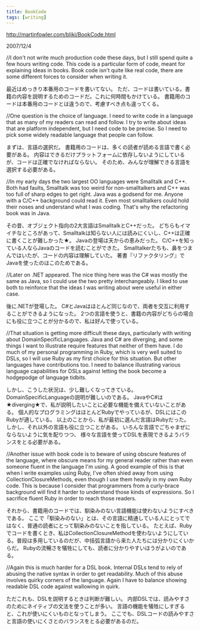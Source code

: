 ```yaml
---
title: BookCode
tags: [writing]
---
```


http://martinfowler.com/bliki/BookCode.html

2007/12/4

//I don't not write much production code these days, but I still spend quite a few hours writing code. This code is a particular form of code, meant for explaining ideas in books. Book code isn't quite like real code, there are some different forces to consider when writing it.

最近はめっきり本番用のコードを書いてない。
ただ、コードは書いている。書籍の内容を説明するためのコードだ。これに何時間もかけている。
書籍用のコードは本番用のコードとは違うので、考慮すべき点も違ってくる。

//One question is the choice of language. I need to write code in a language that as many of my readers can read and follow. I try to write about ideas that are platform independent, but I need code to be precise. So I need to pick some widely readable language that people can follow.

まずは、言語の選択だ。
書籍用のコードは、多くの読者が読める言語で書く必要がある。
内容はできるだけプラットフォームに依存しないようにしているが、コードは正確でなければならない。
そのため、みんなが理解できる言語を選択する必要がある。

//In my early days the two largest OO languages were Smalltalk and C++. Both had faults, Smalltalk was too weird for non-smalltalkers and C++ was too full of sharp edges to get right. Java was a godsend for me. Anyone with a C/C++ background could read it. Even most smalltalkers could hold their noses and understand what I was coding. That's why the refactoring book was in Java.

その昔、オブジェクト指向の2大言語はSmalltalkとC++だった。
どちらもイマイチなところがあって、Smalltalkは知らない人には読みにくいし、C++は正確に書くことが難しかった★。
Javaの登場は天からの恵みだった。
C/C++を知っている人ならJavaのコードを読むことができた。
Smalltalkerたちも、鼻をつまんではいたが、コードの内容は理解していた。
著書『リファクタリング』でJavaを使ったのはこのためである。

//Later on .NET appeared. The nice thing here was the C# was mostly the same as Java, so I could use the two pretty interchangeably. I liked to use both to reinforce that the ideas I was writing about were useful in either case.

後に.NETが登場した。
C#とJavaはほとんど同じなので、両者を交互に利用することができるようになった。
2つの言語を使うと、書籍の内容がどちらの場合にも役に立つことが分かるので、私は好んで使っている。

//That situation is getting more difficult these days, particularly with writing about DomainSpecificLanguages. Java and C# are diverging, and some things I want to illustrate require features that neither of them have. I do much of my personal programming in Ruby, which is very well suited to DSLs, so I will use Ruby as my first choice for this situation. But other languages have contributions too. I need to balance illustrating various language capabilities for DSLs against letting the book become a hodgepodge of language tidbits.

しかし、こうした状況は、少し難しくなってきている。
DomainSpecificLanguageの説明が難しいのである。
JavaやC#は★diverging★で、私が説明したいことに必要な機能を備えていないことがある。
個人的なプログラミングはほとんどRubyでやっているが、DSLにはこのRubyが適している。
以上のことから、私が最初に選んだ言語はRubyだった。
しかし、それ以外の言語も役に立つことがある。
いろんな言語でごちゃまぜにならないように気を配りつつ、
様々な言語を使ってDSLを表現できるようバランスをとる必要がある。

//Another issue with book code is to beware of using obscure features of the language, where obscure means for my general reader rather than even someone fluent in the language I'm using. A good example of this is that when I write examples using Ruby, I've often shied away from using CollectionClosureMethods, even though I use them heavily in my own Ruby code. This is because I consider that programmers from a curly-brace background will find it harder to understand those kinds of expressions. So I sacrifice fluent Ruby in order to reach those readers.

それから、書籍用のコードでは、馴染みのない言語機能は使わないようにすべきである。
ここで「馴染みのない」とは、その言語に精通している人にとってではなく、普通の読者にとって馴染みのないことを指している。
たとえば、Rubyでコードを書くとき、私はCollectionClosureMethodを使わないようにしている。普段は多用しているのだが、中括弧言語から来た人たちには分かりにくいからだ。
Rubyの流暢さを犠牲にしても、読者に分かりやすいほうがよいのである。

//Again this is much harder for a DSL book. Internal DSLs tend to rely of abusing the native syntax in order to get readability. Much of this abuse involves quirky corners of the language. Again I have to balance showing readable DSL code against wallowing in quirk.

ただこれも、DSLを説明するときは判断が難しい。
内部DSLでは、読みやすさのためにネイティブの文法を使うことが多い。
言語の機能を犠牲にしすぎると、これが使いにくいものとなってしまう。
ここでも、DSLコードの読みやすさと言語の使いにくさとのバランスをとる必要があるのだ。
